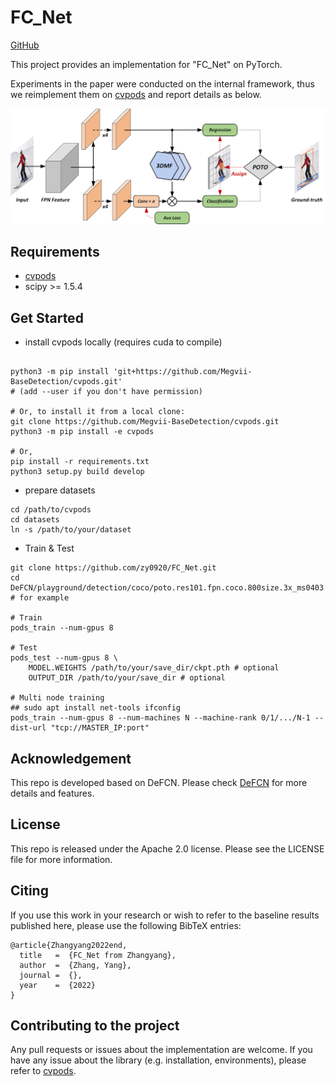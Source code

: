 # FC_Net

[GitHub](https://github.com/zy0920/FC_Net)

This project provides an implementation for "FC_Net" on PyTorch.

Experiments in the paper were conducted on the internal framework, thus we reimplement them on [cvpods](https://github.com/Megvii-BaseDetection/cvpods) and report details as below.

![](./pipeline.png)

## Requirements
* [cvpods](https://github.com/Megvii-BaseDetection/cvpods)
* scipy >= 1.5.4

## Get Started

* install cvpods locally (requires cuda to compile)
```shell

python3 -m pip install 'git+https://github.com/Megvii-BaseDetection/cvpods.git'
# (add --user if you don't have permission)

# Or, to install it from a local clone:
git clone https://github.com/Megvii-BaseDetection/cvpods.git
python3 -m pip install -e cvpods

# Or,
pip install -r requirements.txt
python3 setup.py build develop
```

* prepare datasets
```shell
cd /path/to/cvpods
cd datasets
ln -s /path/to/your/dataset
```

* Train & Test
```shell
git clone https://github.com/zy0920/FC_Net.git
cd DeFCN/playground/detection/coco/poto.res101.fpn.coco.800size.3x_ms0403  # for example

# Train
pods_train --num-gpus 8

# Test
pods_test --num-gpus 8 \
    MODEL.WEIGHTS /path/to/your/save_dir/ckpt.pth # optional
    OUTPUT_DIR /path/to/your/save_dir # optional

# Multi node training
## sudo apt install net-tools ifconfig
pods_train --num-gpus 8 --num-machines N --machine-rank 0/1/.../N-1 --dist-url "tcp://MASTER_IP:port"

```

## Acknowledgement
This repo is developed based on DeFCN. Please check [DeFCN](https://github.com/Megvii-BaseDetection/DeFCN) for more details and features.

## License
This repo is released under the Apache 2.0 license. Please see the LICENSE file for more information.

## Citing
If you use this work in your research or wish to refer to the baseline results published here, please use the following BibTeX entries:
```
@article{Zhangyang2022end,
  title   =  {FC_Net from Zhangyang},
  author  =  {Zhang, Yang},
  journal =  {},
  year    =  {2022}
}
```

## Contributing to the project
Any pull requests or issues about the implementation are welcome. If you have any issue about the library (e.g. installation, environments), please refer to [cvpods](https://github.com/Megvii-BaseDetection/cvpods).
